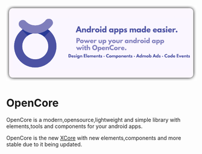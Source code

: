 <img src="https://github.com/TherionRO/OpenCore/blob/main/githubfiles/assets/OpenCore.png?raw=true"/>

# OpenCore
OpenCore is a modern,opensource,lightweight and simple library with elements,tools and components for your android apps.

OpenCore is the new [XCore](https://github.com/TherionRO/XCore) with new elements,components and more stable due to it being updated.
